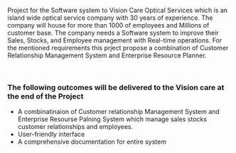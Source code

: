<p>Project for the Software system to Vision Care Optical Services which is
an island wide optical service company with 30 years of experience. The
company will house for more than 1000 of employees and Millions of
customer base. The company needs a Software system to improve their
Sales, Stocks, and Employee management with Real-time operations. For
the mentioned requirements this prject propose a combination of
Customer Relationship Management System and Enterprise Resource
Planner.</p>

<br>

<h3>The following outcomes will be delivered to the Vision care at the end
of the Project</h3>
<p>
<ul>
<li>A combinatinaion of Customer relationship Management System and
Enterprise Resourse Palning System which manage sales stocks
customer relationships and employees.</li>
<li>User-friendly interface</li>
<li>A comprehensive documentation for entire system</li>
</ul>
</p>
